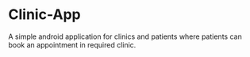 # Clinic-App
A simple android application for clinics and patients where patients can book an appointment in required clinic.
